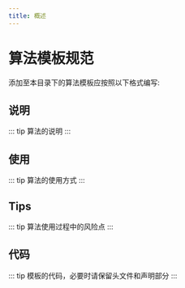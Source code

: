 ```yaml
---
title: 概述
---
```


# 算法模板规范

添加至本目录下的算法模板应按照以下格式编写:

## 说明
::: tip
算法的说明
:::

## 使用
::: tip
算法的使用方式
:::

## Tips
::: tip
算法使用过程中的风险点
:::

## 代码
::: tip
模板的代码，必要时请保留头文件和声明部分
:::
